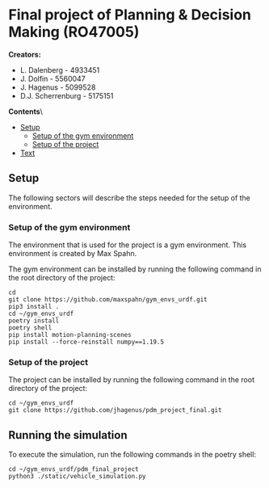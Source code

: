 # Final project of Planning & Decision Making (RO47005)


**Creators:**
- L. Dalenberg      - 4933451
- J. Dolfin         - 5560047
- J. Hagenus        - 5099528
- D.J. Scherrenburg - 5175151

**Contents**\
- [Setup](https://github.com/jhagenus/pdm_project_final/edit/main/README.md#setup)
  - [Setup of the gym environment](https://github.com/jhagenus/pdm_project_final/edit/main/README.md#setup-of-the-gym-environment)
  - [Setup of the project](https://github.com/jhagenus/pdm_project_final/edit/main/README.md#setup-of-the-project)
- [Text](link)


## Setup
The following sectors will describe the steps needed for the setup of the environment. 

### Setup of the gym environment
The environment that is used for the project is a gym environment. This environment is created by Max Spahn.

The gym environment can be installed by running the following command in the root directory of the project:
```
cd
git clone https://github.com/maxspahn/gym_envs_urdf.git
pip3 install .
cd ~/gym_envs_urdf
poetry install
poetry shell
pip install motion-planning-scenes
pip install --force-reinstall numpy==1.19.5
```

### Setup of the project
The project can be installed by running the following command in the root directory of the project:
```
cd ~/gym_envs_urdf
git clone https://github.com/jhagenus/pdm_project_final.git
```

## Running the simulation
To execute the simulation, run the following commands in the poetry shell:
```
cd ~/gym_envs_urdf/pdm_final_project
python3 ./static/vehicle_simulation.py
```

